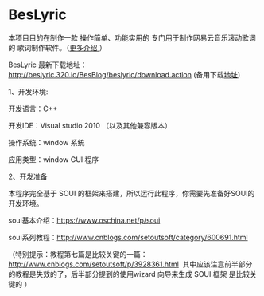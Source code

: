# BesLyric
本项目目的在制作一款 操作简单、功能实用的 专门用于制作网易云音乐滚动歌词的 歌词制作软件。（[更多介绍 ](http://www.cnblogs.com/BensonLaur/p/6262565.html)）

BesLyric 最新下载地址：http://beslyric.320.io/BesBlog/beslyric/download.action  (备用下载[地址](http://files.cnblogs.com/files/BensonLaur/Beslyric.zip))


1、开发环境:

开发语言：C++

开发IDE：Visual studio 2010 （以及其他兼容版本）

操作系统：window 系统

应用类型：window GUI 程序




2、开发准备

本程序完全基于 SOUI 的框架来搭建，所以运行此程序，你需要先准备好SOUI的开发环境。

soui基本介绍：https://www.oschina.net/p/soui

soui系列教程：http://www.cnblogs.com/setoutsoft/category/600691.html

（特别提示：教程第七篇是比较关键的一篇：http://www.cnblogs.com/setoutsoft/p/3928361.html  其中应该注意前半部分的教程是失效的了，后半部分提到的使用wizard 向导来生成 SOUI 框架 是比较关键的 ）
 
